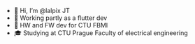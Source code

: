 - 👋 Hi, I’m @lalpix JT
- 🧰 Working partly as a flutter dev
- 🏢 HW and FW dev for CTU FBMI
- 🎓 Studying at CTU Prague Faculty of electrical engineering

<!---
lalpix/lalpix is a ✨ special ✨ repository because its `README.md` (this file) appears on your GitHub profile.
You can click the Preview link to take a look at your changes.
--->
